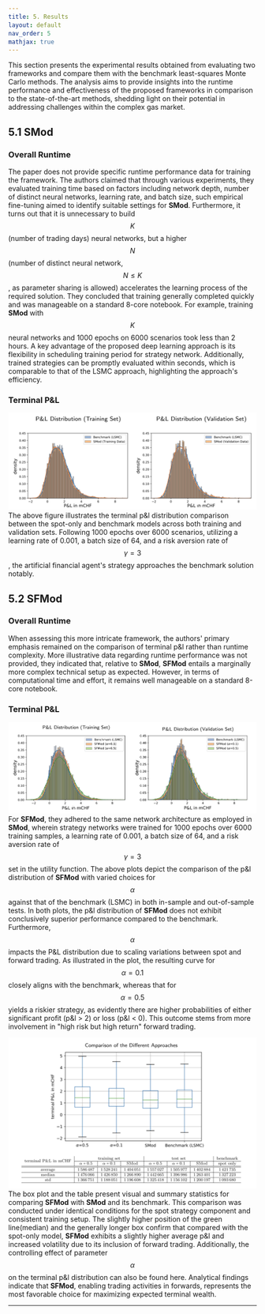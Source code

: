 ```yaml
---
title: 5. Results
layout: default
nav_order: 5
mathjax: true
---
```

This section presents the experimental results obtained from evaluating two frameworks and compare them with the benchmark least-squares Monte Carlo methods. The analysis aims to provide insights into the runtime performance and effectiveness of the proposed frameworks in comparison to the state-of-the-art methods, shedding light on their potential in addressing challenges within the complex gas market.

## 5.1 SMod
### Overall Runtime
The paper does not provide specific runtime performance data for training the framework. The authors claimed that through various experiments, they evaluated training time based on factors including network depth, number of distinct neural networks, learning rate, and batch size, such empirical fine-tuning aimed to identify suitable settings for **SMod**. Furthermore, it turns out that it is unnecessary to build $$K$$(number of trading days) neural networks, but a higher $$N$$(number of distinct neural network, $$ N \leq K $$, as parameter sharing is allowed) accelerates the learning process of the required solution. They concluded that training generally completed quickly and was manageable on a standard 8-core notebook. For example, training **SMod** with $$K$$ neural networks and 1000 epochs on 6000 scenarios took less than 2 hours. A key advantage of the proposed deep learning approach is its flexibility in scheduling training period for strategy network. Additionally, trained strategies can be promptly evaluated within seconds, which is comparable to that of the LSMC approach, highlighting the approach's efficiency.
### Terminal P&L
![SMod p&l](figs/SMod/p&l.png)
The above figure illustrates the terminal p&l distribution comparison between the spot-only and benchmark models across both training and validation sets. Following 1000 epochs over 6000 scenarios, utilizing a learning rate of 0.001, a batch size of 64, and a risk aversion rate of $$\gamma=3$$, the artificial financial agent's strategy approaches the benchmark solution notably. 


## 5.2 SFMod
### Overall Runtime
When assessing this more intricate framework, the authors' primary emphasis remained on the comparison of terminal p&l rather than runtime complexity. More illustrative data regarding runtime performance was not provided, they indicated that, relative to **SMod**, **SFMod** entails a marginally more complex technical setup as expected. However, in terms of computational time and effort, it remains well manageable on a standard 8-core notebook.

### Terminal P&L
![SFMod p&l](figs/SFMod/p&l.png)
For **SFMod**, they adhered to the same network architecture as employed in **SMod**, wherein strategy networks were trained for 1000 epochs over 6000 training samples, a learning rate of 0.001, a batch size of 64, and a risk aversion rate of $$\gamma=3$$ set in the utility function. The above plots depict the comparison of the p&l distribution of **SFMod** with varied choices for $$\alpha$$ against that of the benchmark (LSMC) in both in-sample and out-of-sample tests. In both plots, the p&l distribution of **SFMod** does not exhibit conclusively superior performance compared to the benchmark. Furthermore, $$\alpha$$ impacts the P&L distribution due to scaling variations between spot and forward trading. As illustrated in the plot, the resulting curve for $$\alpha=0.1$$ closely aligns with the benchmark, whereas that for $$\alpha=0.5$$ yields a riskier strategy, as evidently there are higher probabilities of either significant profit (p&l > 2) or loss (p&l < 0). This outcome stems from more involvement in "high risk but high return" forward trading.

![comparison](figs/SFMod/comparison.png)
The box plot and the table present visual and summary statistics for comparing **SFMod** with **SMod** and its benchmark. This comparison was conducted under identical conditions for the spot strategy component and consistent training setup. The slightly higher position of the green line(median) and the generally longer box confirm that compared with the spot-only model, **SFMod** exhibits a slightly higher average p&l and increased volatility due to its inclusion of forward trading. Additionally, the controlling effect of parameter $$\alpha$$ on the terminal p&l distribution can also be found here. Analytical findings indicate that **SFMod**, enabling trading activities in forwards, represents the most favorable choice for maximizing expected terminal wealth.

---